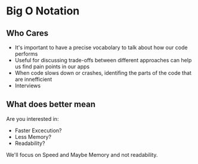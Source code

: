 # Big O Notation


## Who Cares
* It's important to have a precise vocabolary to talk about how our code performs
* Useful for discussing trade-offs between different approaches can help us find pain points in our apps
* When code slows down or crashes, identifing the parts of the code that are innefficient
* Interviews


## What does better mean
Are you interested in: 
* Faster Excecution?
* Less Memory?
* Readability?

We'll focus on Speed and Maybe Memory and not readability.